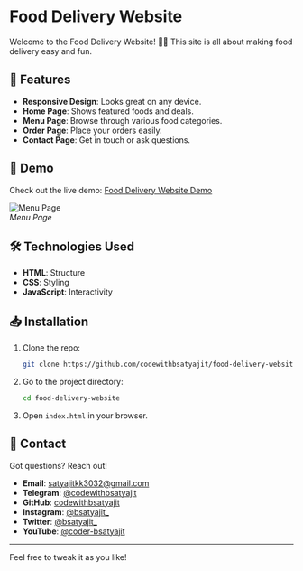 # Food Delivery Website

Welcome to the Food Delivery Website! 🍔🍕 This site is all about making food delivery easy and fun.

## 🚀 Features

- **Responsive Design**: Looks great on any device.
- **Home Page**: Shows featured foods and deals.
- **Menu Page**: Browse through various food categories.
- **Order Page**: Place your orders easily.
- **Contact Page**: Get in touch or ask questions.

## 🌟 Demo

Check out the live demo: [Food Delivery Website Demo](https://codewithbsatyajit.github.io/food-delivery-website/)

![Menu Page](https://example.com/screenshot2.png)  
*Menu Page*

## 🛠️ Technologies Used

- **HTML**: Structure
- **CSS**: Styling
- **JavaScript**: Interactivity

## 📥 Installation

1. Clone the repo:

    ```bash
    git clone https://github.com/codewithbsatyajit/food-delivery-website.git
    ```

2. Go to the project directory:

    ```bash
    cd food-delivery-website
    ```

3. Open `index.html` in your browser.

## 💬 Contact

Got questions? Reach out!

- **Email**: [satyajitkk3032@gmail.com](mailto:satyajitkk3032@gmail.com)
- **Telegram**: [@codewithbsatyajit](https://web.telegram.org/k/#@codewithbsatyajit)
- **GitHub**: [codewithbsatyajit](https://github.com/codewithbsatyajit)
- **Instagram**: [@bsatyajit_](https://www.instagram.com/bsatyajit_/)
- **Twitter**: [@bsatyajit_](https://x.com/bsatyajit_)
- **YouTube**: [@coder-bsatyajit](https://www.youtube.com/@coder-bsatyajit)

---

Feel free to tweak it as you like!
